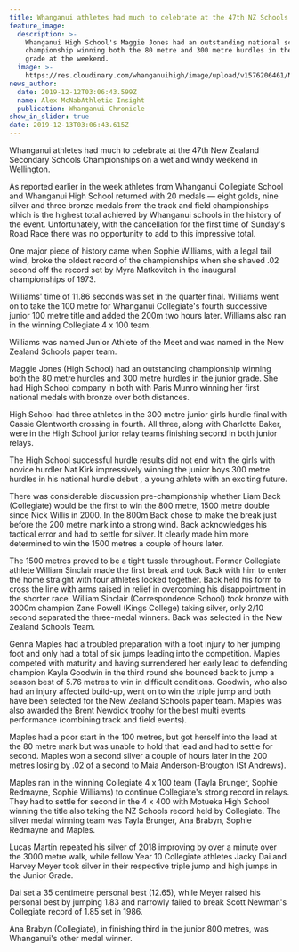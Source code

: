 ```yaml
---
title: Whanganui athletes had much to celebrate at the 47th NZ Schools Championships
feature_image:
  description: >-
    Whanganui High School's Maggie Jones had an outstanding national schools
    championship winning both the 80 metre and 300 metre hurdles in the junior
    grade at the weekend.
  image: >-
    https://res.cloudinary.com/whanganuihigh/image/upload/v1576206461/News/Maggie_Jones_chron_12.12.19.jpg
news_author:
  date: 2019-12-12T03:06:43.599Z
  name: Alex McNabAthletic Insight
  publication: Whanganui Chronicle
show_in_slider: true
date: 2019-12-13T03:06:43.615Z
---
```

Whanganui athletes had much to celebrate at the 47th New Zealand Secondary Schools Championships on a wet and windy weekend in Wellington.

As reported earlier in the week athletes from Whanganui Collegiate School and Whanganui High School returned with 20 medals — eight golds, nine silver and three bronze medals from the track and field championships which is the highest total achieved by Whanganui schools in the history of the event. Unfortunately, with the cancellation for the first time of Sunday's Road Race there was no opportunity to add to this impressive total.

One major piece of history came when Sophie Williams, with a legal tail wind, broke the oldest record of the championships when she shaved .02 second off the record set by Myra Matkovitch in the inaugural championships of 1973.

Williams' time of 11.86 seconds was set in the quarter final. Williams went on to take the 100 metre for Whanganui Collegiate's fourth successive junior 100 metre title and added the 200m two hours later. Williams also ran in the winning Collegiate 4 x 100 team.

Williams was named Junior Athlete of the Meet and was named in the New Zealand Schools paper team.

Maggie Jones (High School) had an outstanding championship winning both the 80 metre hurdles and 300 metre hurdles in the junior grade. She had High School company in both with Paris Munro winning her first national medals with bronze over both distances.

High School had three athletes in the 300 metre junior girls hurdle final with Cassie Glentworth crossing in fourth. All three, along with Charlotte Baker, were in the High School junior relay teams finishing second in both junior relays.

The High School successful hurdle results did not end with the girls with novice hurdler Nat Kirk impressively winning the junior boys 300 metre hurdles in his national hurdle debut , a young athlete with an exciting future.

There was considerable discussion pre-championship whether Liam Back (Collegiate) would be the first to win the 800 metre, 1500 metre double since Nick Willis in 2000. In the 800m Back chose to make the break just before the 200 metre mark into a strong wind. Back acknowledges his tactical error and had to settle for silver. It clearly made him more determined to win the 1500 metres a couple of hours later.

The 1500 metres proved to be a tight tussle throughout. Former Collegiate athlete William Sinclair made the first break and took Back with him to enter the home straight with four athletes locked together. Back held his form to cross the line with arms raised in relief in overcoming his disappointment in the shorter race. William Sinclair (Correspondence School) took bronze with 3000m champion Zane Powell (Kings College) taking silver, only 2/10 second separated the three-medal winners. Back was selected in the New Zealand Schools Team.

Genna Maples had a troubled preparation with a foot injury to her jumping foot and only had a total of six jumps leading into the competition. Maples competed with maturity and having surrendered her early lead to defending champion Kayla Goodwin in the third round she bounced back to jump a season best of 5.76 metres to win in difficult conditions. Goodwin, who also had an injury affected build-up, went on to win the triple jump and both have been selected for the New Zealand Schools paper team. Maples was also awarded the Brent Newdick trophy for the best multi events performance (combining track and field events).

Maples had a poor start in the 100 metres, but got herself into the lead at the 80 metre mark but was unable to hold that lead and had to settle for second. Maples won a second silver a couple of hours later in the 200 metres losing by .02 of a second to Maia Anderson-Brougton (St Andrews).

Maples ran in the winning Collegiate 4 x 100 team (Tayla Brunger, Sophie Redmayne, Sophie Williams) to continue Collegiate's strong record in relays. They had to settle for second in the 4 x 400 with Motueka High School winning the title also taking the NZ Schools record held by Collegiate. The silver medal winning team was Tayla Brunger, Ana Brabyn, Sophie Redmayne and Maples.

Lucas Martin repeated his silver of 2018 improving by over a minute over the 3000 metre walk, while fellow Year 10 Collegiate athletes Jacky Dai and Harvey Meyer took silver in their respective triple jump and high jumps in the Junior Grade.

Dai set a 35 centimetre personal best (12.65), while Meyer raised his personal best by jumping 1.83 and narrowly failed to break Scott Newman's Collegiate record of 1.85 set in 1986.

Ana Brabyn (Collegiate), in finishing third in the junior 800 metres, was Whanganui's other medal winner.
